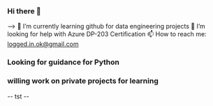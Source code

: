 ### Hi there 👋

-->
🌱 I’m currently learning github for data engineering projects
🤔 I’m looking for help with Azure DP-203 Certification
📫 How to reach me: logged.in.ok@gmail.com

### Looking for guidance for Python 
### willing work on private projects for learning

-- tst --